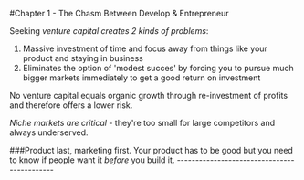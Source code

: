 #Chapter 1 - The Chasm Between Develop & Entrepreneur

Seeking *venture capital creates 2 kinds of problems*:
1. Massive investment of time and focus away from things like your product and staying in business
2. Eliminates the option of 'modest succes' by forcing you to pursue much bigger markets immediately to get a good return on investment

No venture capital equals organic growth through re-investment of profits and therefore offers a lower risk.

*Niche markets are critical* - they're too small for large competitors and always underserved.

###Product last, marketing first.
Your product has to be good but you need to know if people want it *before* you build it.
											--------------------------------------------